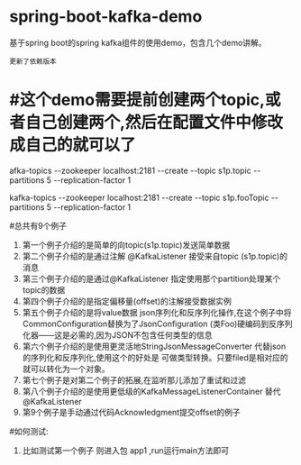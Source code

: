 # spring-boot-kafka-demo
基于spring boot的spring kafka组件的使用demo，包含几个demo讲解。

``更新了依赖版本``

#这个demo需要提前创建两个topic,或者自己创建两个,然后在配置文件中修改成自己的就可以了
===
afka-topics --zookeeper localhost:2181 --create --topic s1p.topic --partitions 5 --replication-factor 1

kafka-topics --zookeeper localhost:2181 --create --topic s1p.fooTopic --partitions 5 --replication-factor 1

#总共有9个例子
1. 第一个例子介绍的是简单的向topic(s1p.topic)发送简单数据
2. 第二个例子介绍的是通过注解 @KafkaListener 接受来自topic (s1p.topic)的消息
3. 第三个例子介绍的是通过@KafkaListener 指定使用那个partition处理某个topic的数据
4. 第四个例子介绍的是指定偏移量(offset)的注解接受数据实例
5. 第五个例子介绍的是将value数据 json序列化和反序列化操作,在这个例子中将CommonConfiguration替换为了JsonConfiguration
(类Foo)硬编码到反序列化器——这是必需的,因为JSON不包含任何类型的信息
6. 第六个例子介绍的是使用更灵活地StringJsonMessageConverter 代替json的序列化和反序列化,使用这个的好处是
可做类型转换。只要filed是相对应的就可以转化为一个对象。
7. 第七个例子是对第二个例子的拓展,在监听那儿添加了重试和过滤
8. 第八个例子介绍的是使用更低级的KafkaMessageListenerContainer 替代 @KafkaListener
9. 第9个例子是手动通过代码Acknowledgment提交offset的例子 
    
#如何测试:
1. 比如测试第一个例子 则进入包 app1 ,run运行main方法即可